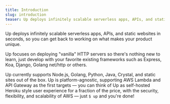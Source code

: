 ```yaml
---
title: Introduction
slug: introduction
teaser: Up deploys infinitely scalable serverless apps, APIs, and static websites in seconds, so you can get back to working on what makes your product unique.
---
```


Up deploys infinitely scalable serverless apps, APIs, and static websites in seconds, so you can get back to working on what makes your product unique.

Up focuses on deploying "vanilla" HTTP servers so there's nothing new to learn, just develop with your favorite existing frameworks such as Express, Koa, Django, Golang net/http or others.

Up currently supports Node.js, Golang, Python, Java, Crystal, and static sites out of the box. Up is platform-agnostic, supporting AWS Lambda and API Gateway as the first targets — you can think of Up as self-hosted Heroku style user experience for a fraction of the price, with the security, flexibility, and scalability of AWS — just `$ up` and you're done!
